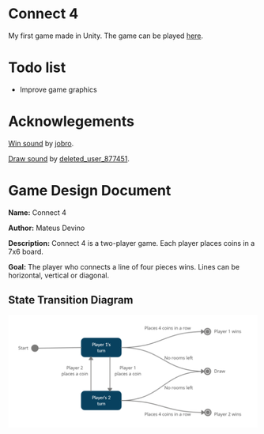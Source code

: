 # Connect 4

My first game made in Unity. The game can be played [here](https://simmer.io/@mdevino/connect-4).

# Todo list

* Improve game graphics

# Acknowlegements

[Win sound](https://freesound.org/people/jobro/sounds/60443/) by [jobro](https://freesound.org/people/jobro/sounds/).

[Draw sound](https://freesound.org/people/deleted_user_877451/sounds/76376/) by [deleted_user_877451](https://freesound.org/people/deleted_user_877451/).

# Game Design Document

**Name:** Connect 4

**Author:** Mateus Devino

**Description:** Connect 4 is a two-player game. Each player places coins in a 7x6 board.

**Goal:** The player who connects a line of four pieces wins. Lines can be horizontal, vertical or diagonal.

## State Transition Diagram

![State Transition Diagram](https://github.com/mdevino/connect4/blob/master/Documentation/state-flow-diagram.png?raw=true)
